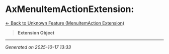# AxMenuItemActionExtension: 

[← Back to Unknown Feature (MenuItemAction Extension)](../README.md)

> **Extension Object**

---

*Generated on 2025-10-17 13:33*
